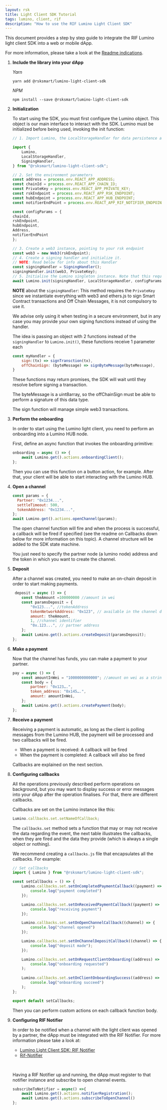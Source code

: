 ```yaml
---
layout: rsk
title: Light Client SDK Tutorial
tags: lumino, client, rif
description: "How to use the RIF Lumino Light Client SDK"
---
```


This document provides a step by step guide to integrate the RIF Lumino light client SDK into a web or mobile dApp.

For more information, please take a look at the [Readme indications](https://github.com/rsksmart/lumino-light-client-sdk).


1. **Include the library into your dApp**

    *Yarn*

    ```
    yarn add @rsksmart/lumino-light-client-sdk
    ```

    *NPM*

    ```
    npm install --save @rsksmart/lumino-light-client-sdk
    ```

2. **Initialization**

    To start using the SDK, you must first configure the Lumino object. This object is our main interface to interact with the SDK. Lumino must be initialized before being used, invoking the init function:

    ```javascript
    // 1. Import Lumino, the LocalStorageHandler for data persistence and the default SigningHandler for message signing.
    
    import {
        Lumino,
        LocalStorageHandler,
        SigningHandler,
    } from "@rsksmart/lumino-light-client-sdk";

    // 2. Set the environment parameters 
    const address = process.env.REACT_APP_ADDRESS;
    const chainId = process.env.REACT_APP_CHAIN_ID;
    const PrivateKey = process.env.REACT_APP_PRIVATE_KEY;
    const rskEndpoint = process.env.REACT_APP_RSK_ENDPOINT;
    const hubEndpoint = process.env.REACT_APP_HUB_ENDPOINT;
    const notifierEndPoint = process.env.REACT_APP_RIF_NOTIFIER_ENDPOINT;

    const configParams = {
    chainId,
    rskEndpoint,
    hubEndpoint,
    Address,
    notifierEndPoint 
    };
    
    // 3. Create a web3 instance, pointing to your rsk endpoint     
    const web3 = new Web3(rskEndpoint);
    // 4. Create a signing handler and initialize it.
    // NOTE: Read below for info about this Handler
    const signingHandler = SigningHandler();
    signingHandler.init(web3, PrivateKey);
    // 5. Initialise the Lumino singleton instance. Note that this requires to be called inside an async function.
    await Lumino.init(signingHandler, LocalStorageHandler, configParams);
    ```

    **NOTE** about the `signingHandler`: This method requires the `PrivateKey` since we instantiate everything with web3 and ethers.js to sign Smart Contract transactions and Off Chain Messages, it is not compulsory to use it.

    We advise only using it when testing in a secure environment, but in any case you may provide your own signing functions instead of using the handler.

    The idea is passing an object with 2 functions instead of the `signingHandler` to `Lumino.init()`, these functions receive 1 parameter each

    ```javascript
    const myHandler = { 
        sign:(tx) => signTransction(tx),
        offChainSign: (byteMessage) => signByteMessage(byteMessage),
    }
    ```

    These functions may return promises, the SDK will wait until they resolve before signing a transaction.

    The byteMessage is a uint8array, so the offChainSign must be able to perform a signature of this data type.

    The sign function will manage simple web3 transactions.

3. **Perform the onboarding**

    In order to start using the Lumino light client, you need to perform an onboarding into a Lumino HUB node. 

    First, define an async function that invokes the onboarding primitive:

    ```javascript
    onboarding = async () => {
        await Lumino.get().actions.onboardingClient();
    };
    ```

    Then you can use this function on a button action, for example. After that, your client will be able to start interacting with the Lumino HUB.

4. **Open a channel**

    ```javascript
    const params = {
      Partner: "0x1234...",
      settleTimeout: 500,
      tokenAddress: "0x1234...",
    };
    await Lumino.get().actions.openChannel(params);
    ```

    The open channel function will fire and when the process is successful, a callback will be fired if specified (see the readme on Callbacks down below for more information on this topic). A channel structure will be added to the SDK state machine.

    You just need to specify the partner node (a lumino node) address and the token in which you want to create the channel. 

5. **Deposit**

    After a channel was created, you need to make an on-chain deposit in order to start making payments.

    ```javascript
     deposit = async () => {
        const theAmount =100000000 //amount in wei
        const paramsDeposit = {
            "0x123...", //tokenAddress
            tokenNetworkAddress: "0x123", // available in the channel data 
            amount: theAmount,
            1, //channel identifier
            "0x.123...", // partner address
        };
        await Lumino.get().actions.createDeposit(paramsDeposit);
    };
    ```

6. **Make a payment**

    Now that the channel has funds, you can make a payment to your partner. 

    ```javascript
    pay = async () => {
        const amountInWei = "1000000000000"; //amount on wei as a string
        const body = {
            partner: "0x123….",
            token_address: "0x145….",
            amount: amountInWei,
        };
        await Lumino.get().actions.createPayment(body);
    };
    ```

7. **Receive a payment**

    Receiving a payment is automatic, as long as the client is polling messages from the Lumino HUB, the payment will be processed and two callbacks will be fired.

    * When a payment is received: A callback will be fired
    * When the payment is completed: A callback will also be fired

    Callbacks are explained on the next section.

8. **Configuring callbacks**

    All the operations previously described perform operations on background, but you may want to display success or error messages into your dApp after the operation finalises. For that, there are different callbacks.

    Callbacks are set on the Lumino instance like this:

    ```javascript
    Lumino.callbacks.set.setNameOfCallback;
    ```

    The `callbacks.set` method sets a function that may or may not receive the data regarding the event, the next table illustrates the callbacks, when they are fired and the data they provide (which is always a single object or nothing).

    We recommend creating a `callbacks.js` file that encapsulates all the callbacks. For example:

    ```javascript
    // Set callbacks
    import { Lumino } from "@rsksmart/lumino-light-client-sdk";

    const setCallbacks = () => {
        Lumino.callbacks.set.setOnCompletedPaymentCallback((payment) => {
            console.log("payment completed")   
        });

        Lumino.callbacks.set.setOnReceivedPaymentCallback((payment) => {
            console.log("receiving payment")
        });

        Lumino.callbacks.set.setOnOpenChannelCallback((channel) => {
            console.log("channel opened")
        });

        Lumino.callbacks.set.setOnChannelDepositCallback((channel) => {
            console.log("deposit made");
        });

        Lumino.callbacks.set.setOnRequestClientOnboarding((address) =>
            console.log("onboarding requested")
        );
        
        Lumino.callbacks.set.setOnClientOnboardingSuccess((address) =>
            console.log("onboarding succeed")  
        );
    };

    export default setCallbacks;
    ```

    Then you can perform custom actions on each callback function body.

9. **Configuring RIF Notifier**

    In order to be notified when a channel with the light client was opened by a partner, the dApp must be integrated with the RIF Notifier. For more information please take a look at:

    * [Lumino Light Client SDK: RIF Notifier](https://github.com/rsksmart/lumino-light-client-sdk#rif-notifier)
    * [Rif-Notifier](https://github.com/rsksmart/rif-notifier)

    &nbsp;

    Having a RIF Notifier up and running, the dApp must register to that notifier instance and subscribe to open channel events. 

    ```javascript
    subscribeToNotifier = async() =>{
        await Lumino.get().actions.notifierRegistration();
        await Lumino.get().actions.subscribeToOpenChannel()
    };
    ```
